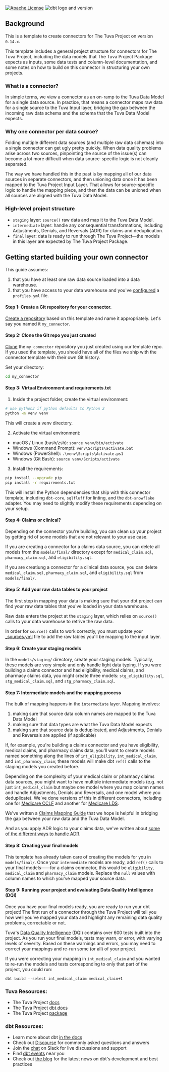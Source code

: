 [![Apache License](https://img.shields.io/badge/License-Apache%202.0-blue.svg)](https://opensource.org/licenses/Apache-2.0) ![dbt logo and version](https://img.shields.io/static/v1?logo=dbt&label=dbt-version&message=1.x&color=orange)

## Background
This is a template to create connectors for The Tuva Project on version `0.14.x`. 

This template includes a general project structure for connectors for The Tuva Project, including the data models that The Tuva Project Package expects as inputs, some data tests and column-level documentation, and some notes on how to build on this connector in structuring your own projects.

### What is a connector?
In simple terms, we view a connector as an on-ramp to the Tuva Data Model for a single data source.
In practice, that means a connector maps raw data for a single source to the Tuva Input layer, bridging the gap between the incoming raw data schema and the schema that the Tuva Data Model expects.

### Why one connector per data source?
Folding multiple different data sources (and multiple raw data schemas) into a single connector can get ugly pretty quickly. When data quality problems arise across two sources, pinpointing the source of the issue(s) can become a lot more difficult when data source-specific logic is not cleanly separated.

The way we have handled this in the past is by mapping all of our data sources in separate connectors, and then unioning data once it has been mapped to the Tuva Project Input Layer. That allows for source-specific logic to handle the mapping piece, and then the data can be unioned when all sources are aligned with the Tuva Data Model.

### High-level project structure
* `staging` layer: `source()` raw data and map it to the Tuva Data Model.
* `intermediate` layer: handle any consequential transformations, including Adjustments, Denials, and Reversals (ADR) for claims and deduplication.
* `final` layer: data is ready to run through The Tuva Project—the models in this layer are expected by The Tuva Project Package.

## Getting started building your own connector
This guide assumes:
1. that you have at least one raw data source loaded into a data warehouse.
2. that you have access to your data warehouse and you've [configured](https://docs.getdbt.com/docs/core/connect-data-platform/profiles.yml) a `profiles.yml` file.

#### Step 1: Create a Git repository for your connector.
[Create a repository](https://docs.github.com/en/repositories/creating-and-managing-repositories/creating-a-repository-from-a-template#creating-a-repository-from-a-template) based on this template
and name it appropriately. Let's say you named it `my_connector`.

#### Step 2: Clone the Git repo you just created
[Clone](https://docs.github.com/en/repositories/creating-and-managing-repositories/cloning-a-repository#cloning-a-repository) the `my_connector` repository you just created using our template repo. If you used the template, you should have all of the files we ship with the connector template
with their own Git history.

Set your directory:
```bash
cd my_connector
```

#### Step 3: Virtual Environment and requirements.txt
1. Inside the project folder, create the virtual environment:
```bash
# use python3 if python defaults to Python 2
python -m venv venv
```
This will create a venv directory.

2. Activate the virtual environment:
* macOS / Linux (bash/zsh): `source venv/bin/activate`
* Windows (Command Prompt): `venv\Scripts\activate.bat`
* Windows (PowerShell): `.\venv\Scripts\Activate.ps1`
* Windows (Git Bash): `source venv/Scripts/activate`

3. Install the requirements:
```bash
pip install --upgrade pip
pip install -r requirements.txt
```
This will install the Python dependencies that ship with this connector template, including `dbt-core`,
`sqlfluff` for linting, and the `dbt-snowflake` adapter. You may need to slightly modify these requirements
depending on your setup.

#### Step 4: Claims or clinical?
Depending on the connector you're building, you can clean up your project by getting rid of some models
that are not relevant to your use case.

If you are creating a connector for a claims data source, you can delete all models from the `models/final/` directory except for `medical_claim.sql`, `pharmacy_claim.sql`, and `eligibility.sql`.

If you are creatiung a connector for a clinical data source, you can delete `medical_claim.sql`, `pharmacy_claim.sql`, and `eligibility.sql` from `models/final/`.

#### Step 5: Add your raw data tables to your project
The first step in mapping your data is making sure that your dbt project can find your raw data tables that
you've loaded in your data warehouse.

Raw data enters the project at the `staging` layer, which relies on `source()` calls to your data warehouse to retrive the raw data.

In order for `source()` calls to work correctly, you must update your [_sources.yml](./models/_sources.yml) file to add the raw tables you'll be mapping to the input layer.

#### Step 6: Create your staging models
In the `models/staging/` directory, create your staging models. Typically, these models are very simple
and only handle light data typing. If you were building a claims connector and had eligibility, medical claims, and pharmacy claims data, you might create three models: `stg_eligibility.sql`, `stg_medical_claim.sql`, and `stg_pharmacy_claim.sql`.

#### Step 7: Intermediate models and the mapping process
The bulk of mapping happens in the `intermediate` layer. Mapping involves:
1. making sure that source data column names are mapped to the Tuva Data Model
2. making sure that data types are what the Tuva Data Model expects
3. making sure that source data is deduplicated, and Adjustments, Denials and Reversals are applied (if applicable)

If, for example, you're building a claims connector and you have eligibility, medical claims, and pharmacy claims data, you'll want to create models named something along the lines of `int_eligibility`, `int_medical_claim`, and `int_pharmacy_claim`; these models will make dbt `ref()` calls to the staging
models you created before.

Depending on the complexity of your medical claim or pharmacy claims data sources, you might want to have multiple intermediate models (e.g. not just `int_medical_claim` but maybe one model where you map column names and handle Adjustments, Denials and Reversals, and one model where you deduplicate). We've done versions of this in different connectors, including one for [Medicare CCLF](https://github.com/tuva-health/medicare_cclf_connector/tree/main/models/intermediate) and another for [Medicare LDS](https://github.com/tuva-health/medicare_lds_connector/tree/main/models/intermediate).

We've written a [Claims Mapping Guide](https://thetuvaproject.com/getting-started/mapping-guide) that we hope is helpful in bridging the gap between your raw data and the Tuva Data Model. 

And as you apply ADR logic to your claims data, we've written about [some of the different ways to handle ADR](https://thetuvaproject.com/knowledge/claims-data/adjustments-denials-reversals).

#### Step 8: Creating your final models
This template has already taken care of creating the models for you in `models/final/`. Once your `intermediate` models are ready, add `ref()` calls to your final models——for a claims connector, this would be `eligibility`, `medical_claim` and `pharmacy_claim` models. Replace the `null` values with column names to which you've mapped your source data.

#### Step 9: Running your project and evaluating Data Quality Intelligence (DQI)
Once you have your final models ready, you are ready to run your dbt project! The first run of a connector through the Tuva Project will tell you how well you've mapped your data and highlight any remaining data quality
problems, correctable or not.

Tuva's [Data Quality Intelligence](https://thetuvaproject.com/data-quality) (DQI) contains over 600 tests built into the project. As you run your final models, tests may warn, or error, with varying levels of severity. Based on these warnings and errors, you may need to correct your mappings and re-run some (or all) of your project.

If you were correcting your mapping in `int_medical_claim` and you wanted to re-run the models and tests corresponding to only that part of the project, you could run:
```console
dbt build --select int_medical_claim medical_claim+1
```

### Tuva Resources:
- The Tuva Project [docs](https://thetuvaproject.com/)
- The Tuva Project [dbt docs](https://tuva-health.github.io/tuva/#!/overview/)
- The Tuva Project [package](https://hub.getdbt.com/tuva-health/the_tuva_project/latest/)

### dbt Resources:
- Learn more about dbt [in the docs](https://docs.getdbt.com/docs/introduction)
- Check out [Discourse](https://discourse.getdbt.com/) for commonly asked questions and answers
- Join the [chat](https://community.getdbt.com/) on Slack for live discussions and support
- Find [dbt events](https://events.getdbt.com) near you
- Check out [the blog](https://blog.getdbt.com/) for the latest news on dbt's development and best practices
